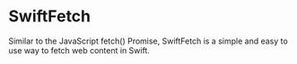 # SwiftFetch

Similar to the JavaScript fetch() Promise, SwiftFetch is a simple and easy to use way to fetch web content in Swift.


